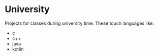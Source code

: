 # University
Projects for classes during university time. 
These touch languages like:
* c
* c++
* java
* kotlin
